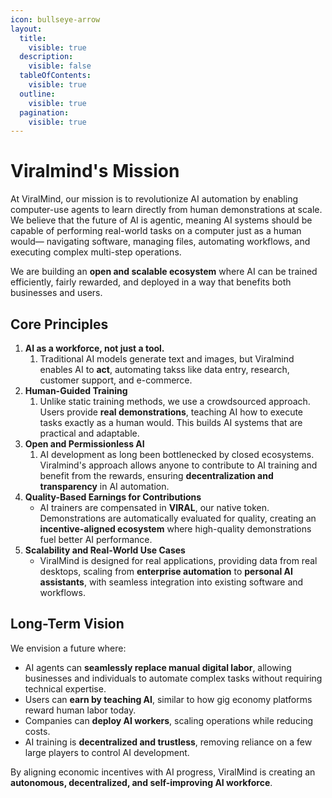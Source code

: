 ```yaml
---
icon: bullseye-arrow
layout:
  title:
    visible: true
  description:
    visible: false
  tableOfContents:
    visible: true
  outline:
    visible: true
  pagination:
    visible: true
---
```


# Viralmind's Mission

At ViralMind, our mission is to revolutionize AI automation by enabling computer-use agents to learn directly from human demonstrations at scale. We believe that the future of AI is agentic, meaning AI systems should be capable of performing real-world tasks on a computer just as a human would— navigating software, managing files, automating workflows, and executing complex multi-step operations.

We are building an **open and scalable ecosystem** where AI can be trained efficiently, fairly rewarded, and deployed in a way that benefits both businesses and users.

## Core Principles

1. **AI as a workforce, not just a tool.**
   1. Traditional AI models generate text and images, but Viralmind enables AI to **act**, automating takss like data entry, research, customer support, and e-commerce.
2. **Human-Guided Training**
   1. Unlike static training methods, we use a crowdsourced approach. Users provide **real demonstrations**, teaching AI how to execute tasks exactly as a human would. This builds AI systems that are practical and adaptable.
3. **Open and Permissionless AI**
   1. AI development as long been bottlenecked by closed ecosystems. Viralmind's approach allows anyone to contribute to AI training and benefit from the rewards, ensuring **decentralization and transparency** in AI automation.
4. **Quality-Based Earnings for Contributions**
   * AI trainers are compensated in **VIRAL**, our native token. Demonstrations are automatically evaluated for quality, creating an **incentive-aligned ecosystem** where high-quality demonstrations fuel better AI performance.
5. **Scalability and Real-World Use Cases**
   * ViralMind is designed for real applications, providing data from real desktops, scaling from **enterprise automation** to **personal AI assistants**, with seamless integration into existing software and workflows.

## **Long-Term Vision**

We envision a future where:

* AI agents can **seamlessly replace manual digital labor**, allowing businesses and individuals to automate complex tasks without requiring technical expertise.
* Users can **earn by teaching AI**, similar to how gig economy platforms reward human labor today.
* Companies can **deploy AI workers**, scaling operations while reducing costs.
* AI training is **decentralized and trustless**, removing reliance on a few large players to control AI development.

By aligning economic incentives with AI progress, ViralMind is creating an **autonomous, decentralized, and self-improving AI workforce**.



